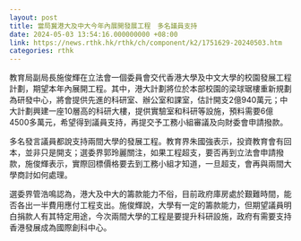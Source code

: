 ```yaml
---
layout: post
title: 當局冀港大及中大今年內展開發展工程　多名議員支持
date: 2024-05-03 13:54:16.000000000 +08:00
link: https://news.rthk.hk/rthk/ch/component/k2/1751629-20240503.htm
categories: rthk
---
```


教育局副局長施俊輝在立法會一個委員會交代香港大學及中文大學的校園發展工程計劃，期望本年內展開工程。其中，港大計劃將位於本部校園的梁球琚樓重新規劃為研發中心，將會提供先進的科研室、辦公室和課室，估計開支2億940萬元；中大計劃興建一座10層高的科研大樓，提供實驗室和科研等設施，預料需要6億4500多萬元，希望得到議員支持，再提交予工務小組審議及向財委會申請撥款。

多名發言議員都說支持兩間大學的發展工程。教育界朱國強表示，投資教育會有回本，並非只是開支；選委界郭玲麗關注，如果工程超支，要否再到立法會申請撥款，施俊輝表示，實際回標價格要去到工務小組才知道，一旦超支，會再與兩間大學商討如何處理。

選委界管浩鳴認為，港大及中大的籌款能力不俗，目前政府庫房處於艱難時間，能否各出一半費用應付工程支出。施俊輝說，大學有一定的籌款能力，但期望議員明白捐款人有其特定用途，今次兩間大學的工程是要提升科研設施，政府有需要支持香港發展成為國際創科中心。
